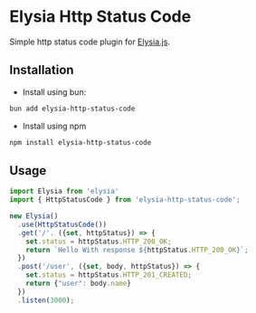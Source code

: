# Elysia Http Status Code
Simple http status code plugin for [Elysia.js](https://elysiajs.com/).

## Installation

- Install using bun:
```bash
bun add elysia-http-status-code
```

- Install using npm
```bash
npm install elysia-http-status-code
```

## Usage
```ts
import Elysia from 'elysia'
import { HttpStatusCode } from 'elysia-http-status-code';

new Elysia()
  .use(HttpStatusCode())
  .get('/'. ({set, httpStatus}) => {
    set.status = httpStatus.HTTP_200_OK;
    return `Hello With response ${httpStatus.HTTP_200_OK}`;
  })
  .post('/user', ({set, body, httpStatus}) => {
    set.status = httpStatus.HTTP_201_CREATED;
    return {"user": body.name}
  })
  .listen(3000);
```
